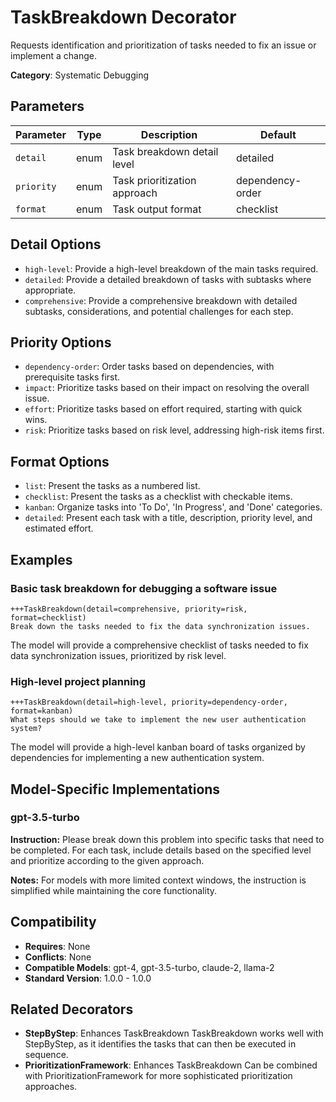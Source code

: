 # TaskBreakdown Decorator

Requests identification and prioritization of tasks needed to fix an issue or implement a change.

**Category**: Systematic Debugging

## Parameters

| Parameter | Type | Description | Default |
|-----------|------|-------------|--------|
| `detail` | enum | Task breakdown detail level | detailed |
| `priority` | enum | Task prioritization approach | dependency-order |
| `format` | enum | Task output format | checklist |

## Detail Options

- `high-level`: Provide a high-level breakdown of the main tasks required.
- `detailed`: Provide a detailed breakdown of tasks with subtasks where appropriate.
- `comprehensive`: Provide a comprehensive breakdown with detailed subtasks, considerations, and potential challenges for each step.

## Priority Options

- `dependency-order`: Order tasks based on dependencies, with prerequisite tasks first.
- `impact`: Prioritize tasks based on their impact on resolving the overall issue.
- `effort`: Prioritize tasks based on effort required, starting with quick wins.
- `risk`: Prioritize tasks based on risk level, addressing high-risk items first.

## Format Options

- `list`: Present the tasks as a numbered list.
- `checklist`: Present the tasks as a checklist with checkable items.
- `kanban`: Organize tasks into 'To Do', 'In Progress', and 'Done' categories.
- `detailed`: Present each task with a title, description, priority level, and estimated effort.

## Examples

### Basic task breakdown for debugging a software issue

```
+++TaskBreakdown(detail=comprehensive, priority=risk, format=checklist)
Break down the tasks needed to fix the data synchronization issues.
```

The model will provide a comprehensive checklist of tasks needed to fix data synchronization issues, prioritized by risk level.

### High-level project planning

```
+++TaskBreakdown(detail=high-level, priority=dependency-order, format=kanban)
What steps should we take to implement the new user authentication system?
```

The model will provide a high-level kanban board of tasks organized by dependencies for implementing a new authentication system.

## Model-Specific Implementations

### gpt-3.5-turbo

**Instruction:** Please break down this problem into specific tasks that need to be completed. For each task, include details based on the specified level and prioritize according to the given approach.

**Notes:** For models with more limited context windows, the instruction is simplified while maintaining the core functionality.


## Compatibility

- **Requires**: None
- **Conflicts**: None
- **Compatible Models**: gpt-4, gpt-3.5-turbo, claude-2, llama-2
- **Standard Version**: 1.0.0 - 1.0.0

## Related Decorators

- **StepByStep**: Enhances TaskBreakdown TaskBreakdown works well with StepByStep, as it identifies the tasks that can then be executed in sequence.
- **PrioritizationFramework**: Enhances TaskBreakdown Can be combined with PrioritizationFramework for more sophisticated prioritization approaches.
